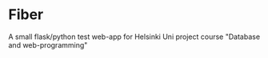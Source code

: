 # Fiber
A small flask/python test web-app for Helsinki Uni project course "Database and web-programming"
